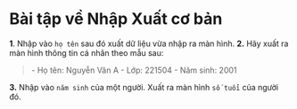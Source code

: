 # Bài tập về Nhập Xuất cơ bản
**1**. Nhập vào `họ tên` sau đó xuất dữ liệu vừa nhập ra màn hình.
**2.** Hãy xuất ra màn hình thông tin cá nhân theo mẫu sau:
> \- Họ tên: Nguyễn Văn A
> \- Lớp: 221504
> \- Năm sinh: 2001

**3.** Nhập vào `năm sinh` của một người. Xuất ra màn hình `số tuổi` của người đó.
 